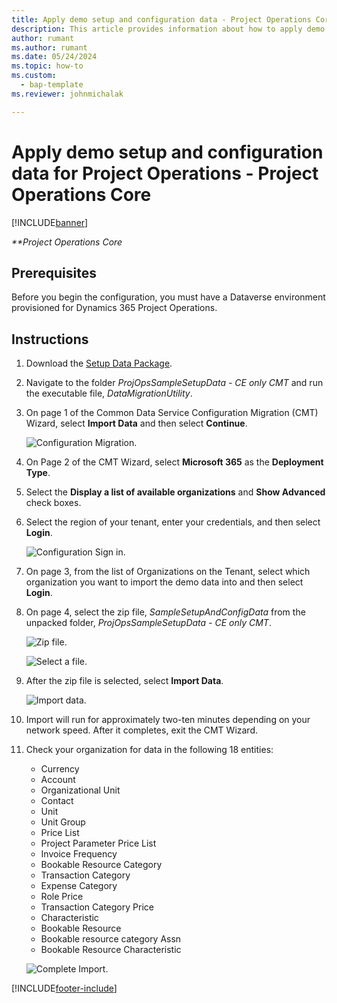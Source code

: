 ```yaml
---
title: Apply demo setup and configuration data - Project Operations Core
description: This article provides information about how to apply demo setup and configuration data for Project Operations.
author: rumant
ms.author: rumant
ms.date: 05/24/2024
ms.topic: how-to
ms.custom: 
  - bap-template
ms.reviewer: johnmichalak

---
```


# Apply demo setup and configuration data for Project Operations - Project Operations Core 

[!INCLUDE[banner](../includes/banner.md)]

_**Project Operations Core_



## Prerequisites

Before you begin the configuration, you must have a Dataverse environment provisioned for Dynamics 365 Project Operations.


## Instructions

1. Download the [Setup Data Package](https://download.microsoft.com/download/3/4/1/341bf279-a64f-4baa-af31-ce624859b518/ProjOpsSampleSetupData-%20CE%20only.zip). 
1. Navigate to the folder *ProjOpsSampleSetupData - CE only CMT* and run the executable file, *DataMigrationUtility*.
1. On page 1 of the Common Data Service Configuration Migration (CMT) Wizard, select **Import Data** and then select **Continue**.

    ![Configuration Migration.](./media/1ConfigurationMigration.png)

1. On Page 2 of the CMT Wizard, select **Microsoft 365** as the **Deployment Type**.
1. Select the **Display a list of available organizations** and **Show Advanced** check boxes.
1. Select the region of your tenant, enter your credentials, and then select **Login**.

   ![Configuration Sign in.](./media/2ConfigurationSignin.png)

1. On page 3, from the list of Organizations on the Tenant, select which organization you want to import the demo data into and then select **Login**.
1. On page 4, select the zip file, *SampleSetupAndConfigData* from the unpacked folder, *ProjOpsSampleSetupData - CE only CMT*.

   ![Zip file.](./media/3ZipFile.png)

   ![Select a file.](./media/4SelectAFile.png)

1. After the zip file is selected, select **Import Data**.

   ![Import data.](./media/5ImportData.png)

1. Import will run for approximately two-ten minutes depending on your network speed. After it completes, exit the CMT Wizard. 
1. Check your organization for data in the following 18 entities:

    -	Currency
    -	Account
    -	Organizational Unit
    -	Contact
    -	Unit
    -	Unit Group
    -	Price List
    -	Project Parameter Price List 
    -	Invoice Frequency
    -	Bookable Resource Category
    -	Transaction Category
    -	Expense Category
    -	Role Price
    -	Transaction Category Price
    -	Characteristic
    -	Bookable Resource
    -	Bookable resource category Assn
    -	Bookable Resource Characteristic

    ![Complete Import.](./media/6CompleteImport.png)


[!INCLUDE[footer-include](../includes/footer-banner.md)]
